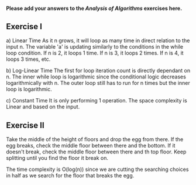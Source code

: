 #### Please add your answers to the ***Analysis of  Algorithms*** exercises here.

## Exercise I

a) Linear Time
As it n grows, it will loop as many time in direct relation to the input n. The variable 'a' is updating similarly to the conditions in the while loop condition. If n is 2, it loops 1 time. If n is 3, it loops 2 times. If n is 4, it loops 3 times, etc.


b) Log-Linear Time
The first for loop iteration count is directly dependant on n. The inner while loop is logarithmic since the conditional logic decreases logarithmically with n. The outer loop still has to run for n times but the inner loop is logarithmic.

c) Constant Time
It is only performing 1 operation. The space complexity is Linear and based on the input.

## Exercise II

Take the middle of the height of floors and drop the egg from there. If the egg breaks, check the middle floor between there and the bottom. If it doesn't break, check the middle floor between there and th top floor. Keep splitting until you find the floor it break on.

The time complexity is O(log(n)) since we are cutting the searching choices in half as we search for the floor that breaks the egg.

